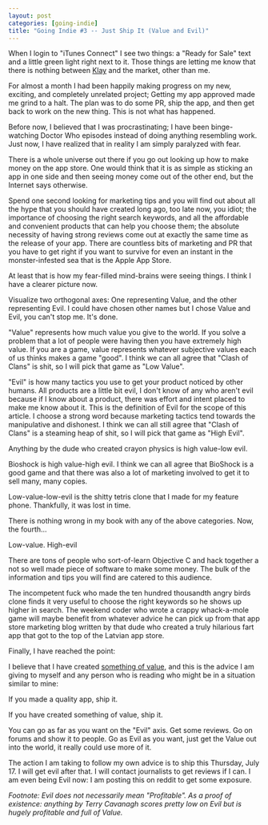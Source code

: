```yaml
---
layout: post
categories: [going-indie]
title: "Going Indie #3 -- Just Ship It (Value and Evil)"
---
```


When I login to "iTunes Connect" I see two things: a "Ready for Sale" text and a little green light right next to it. Those things are letting me know that there is nothing between [Klay](/klay) and the market, other than me.

For almost a month I had been happily making progress on my new, exciting, and completely unrelated project; Getting my app approved made me grind to a halt. The plan was to do some PR, ship the app, and then get back to work on the new thing. This is not what has happened.

Before now, I believed that I was procrastinating; I have been binge-watching Doctor Who episodes instead of doing anything resembling work. Just now, I have realized that in reality I am simply paralyzed with fear.

There is a whole universe out there if you go out looking up how to make money on the app store. One would think that it is as simple as sticking an app in one side and then seeing money come out of the other end, but the Internet says otherwise.

Spend one second looking for marketing tips and you will find out about all the hype that you should have created long ago, too late now, you idiot; the importance of choosing the right search keywords, and all the affordable and convenient products that can help you choose them; the absolute necessity of having strong reviews come out at exactly the same time as the release of your app. There are countless bits of marketing and PR that you have to get right if you want to survive for even an instant in the monster-infested sea that is the Apple App Store.

At least that is how my fear-filled mind-brains were seeing things. I think I have a clearer picture now.

Visualize two orthogonal axes: One representing Value, and the other representing Evil. I could have chosen other names but I chose Value and Evil, you can't stop me. It's done.

"Value" represents how much value you give to the world. If you solve a problem that a lot of people were having then you have extremely high value. If you are a game, value represents whatever subjective values each of us thinks makes a game "good". I think we can all agree that "Clash of Clans" is shit, so I will pick that game as "Low Value".

"Evil" is how many tactics you use to get your product noticed by other humans. All products are a little bit evil, I don't know of any who aren't evil because if I know about a product, there was effort and intent placed to make me know about it. This is the definition of Evil for the scope of this article. I choose a strong word because marketing tactics tend towards the manipulative and dishonest. I think we can all still agree that "Clash of Clans" is a steaming heap of shit, so I will pick that game as "High Evil".

Anything by the dude who created crayon physics is high value-low evil.

Bioshock is high value-high evil. I think we can all agree that BioShock is a good game and that there was also a lot of marketing involved to get it to sell many, many copies.

Low-value-low-evil is the shitty tetris clone that I made for my feature phone. Thankfully, it was lost in time.

There is nothing wrong in my book with any of the above categories. Now, the fourth...

Low-value. High-evil

There are tons of people who sort-of-learn Objective C and hack together a not so well made piece of software to make some money. The bulk of the information and tips you will find are catered to this audience.

The incompetent fuck who made the ten hundred thousandth angry birds clone finds it very useful to choose the right keywords so he shows up higher in search. The weekend coder who wrote a crappy whack-a-mole game will maybe benefit from whatever advice he can pick up from that app store marketing blog written by that dude who created a truly hilarious fart app that got to the top of the Latvian app store.

Finally, I have reached the point:

I believe that I have created [something of value](/klay), and this is the advice I am giving to myself and any person who is reading who might be in a situation similar to mine:

If you made a quality app, ship it.

If you have created something of value, ship it.

You can go as far as you want on the "Evil" axis. Get some reviews. Go on forums and show it to people. Go as Evil as you want, just get the Value out into the world, it really could use more of it.

The action I am taking to follow my own advice is to ship this Thursday, July 17. I will get evil after that. I will contact journalists to get reviews if I can. I am even being Evil now: I am posting this on reddit to get some exposure.

*Footnote:
Evil does not necessarily mean "Profitable". As a proof of existence: anything by Terry Cavanagh scores pretty low on Evil but is hugely profitable and full of Value.*
